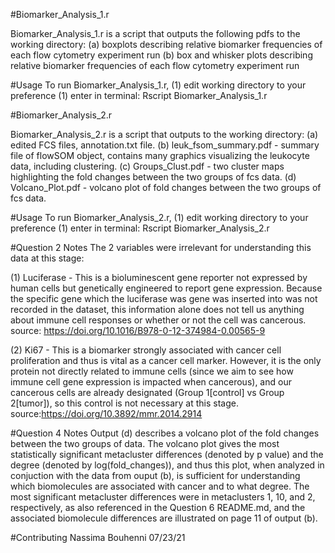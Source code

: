 #Biomarker_Analysis_1.r

Biomarker_Analysis_1.r is a script that outputs the following pdfs to the working directory:
(a) boxplots describing relative biomarker frequencies of each flow cytometry experiment run
(b) box and whisker plots describing relative biomarker frequencies of each flow cytometry experiment run

#Usage
To run Biomarker_Analysis_1.r, 
(1) edit working directory to your preference
(1) enter in terminal: Rscript Biomarker_Analysis_1.r

#Biomarker_Analysis_2.r

Biomarker_Analysis_2.r is a script that outputs to the working directory:
(a) edited FCS files, annotation.txt file.
(b) leuk_fsom_summary.pdf - summary file of flowSOM object, contains many graphics visualizing the leukocyte data, including clustering.
(c) Groups_Clust.pdf - two cluster maps highlighting the fold changes between the two groups of fcs data.
(d) Volcano_Plot.pdf - volcano plot of fold changes between the two groups of fcs data.

#Usage
To run Biomarker_Analysis_2.r, 
(1) edit working directory to your preference
(1) enter in terminal: Rscript Biomarker_Analysis_2.r

#Question 2 Notes
The 2 variables were irrelevant for understanding this data at this stage:

(1) Luciferase - This is a bioluminescent gene reporter not expressed by human cells but genetically engineered to report gene expression. Because the specific gene which the luciferase was gene was inserted into was not recorded in the dataset, this information alone does not tell us anything about immune cell responses or whether or not the cell was cancerous.
source: https://doi.org/10.1016/B978-0-12-374984-0.00565-9

(2) Ki67 - This is a biomarker strongly associated with cancer cell proliferation and thus is vital as a cancer cell marker. However, it is the only protein not directly related to immune cells (since we aim to see how immune cell gene expression is impacted when cancerous), and our cancerous cells are already designated (Group 1[control] vs Group 2[tumor]), so this control is not necessary at this stage.
source:https://doi.org/10.3892/mmr.2014.2914

#Question 4 Notes
Output (d) describes a volcano plot of the fold changes between the two groups of data. The volcano plot gives the most statistically significant metacluster differences (denoted by p value) and the degree (denoted by log(fold_changes)), and thus this plot, when analyzed in conjuction with the data from ouput (b), is sufficient for understanding which biomolecules are associated with cancer and to what degree. The most significant metacluster differences were in metaclusters 1, 10, and 2, respectively, as also referenced in the Question 6 README.md, and the associated biomolecule differences are illustrated on page 11 of output (b).

#Contributing
Nassima Bouhenni
07/23/21
